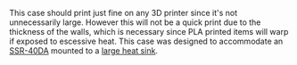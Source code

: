 This case should print just fine on any 3D printer since it's not unnecessarily large. However this will not be a quick print due to the thickness of the walls, which is necessary since PLA printed items will warp if exposed to escessive heat. This case was designed to accommodate an [SSR-40DA](https://www.amazon.com/Inkbird-Solid-Thermostat-Temperature-Controller/dp/B00HV974KC/) mounted to a [large heat sink](https://www.amazon.com/uxcell-Aluminum-Dissipation-Single-10A-100A/dp/B07C8R7MS2/).
